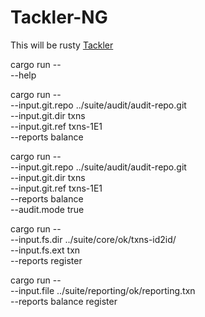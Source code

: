 # Tackler-NG

This will be rusty [Tackler](https://tackler.e257.fi/)

cargo run -- \
    --help


cargo run  -- \
    --input.git.repo ../suite/audit/audit-repo.git \
    --input.git.dir txns \
    --input.git.ref txns-1E1 \
    --reports balance

cargo run  -- \
    --input.git.repo ../suite/audit/audit-repo.git \
    --input.git.dir txns \
    --input.git.ref txns-1E1 \
    --reports balance \
    --audit.mode true

cargo run  -- \
    --input.fs.dir ../suite/core/ok/txns-id2id/ \
    --input.fs.ext txn \
    --reports register

cargo run  -- \
    --input.file ../suite/reporting/ok/reporting.txn \
    --reports balance register

